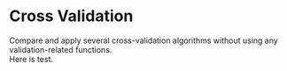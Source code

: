 # Cross Validation
Compare and apply several cross-validation algorithms without using any validation-related functions.  
Here is test.
